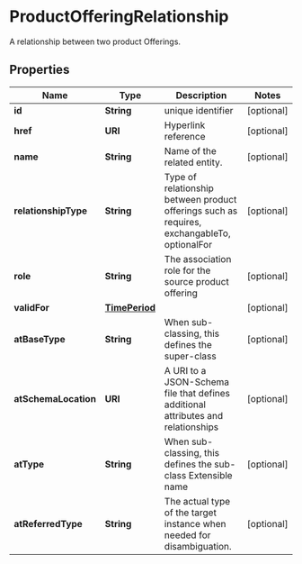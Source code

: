 

# ProductOfferingRelationship

A relationship between two product Offerings.
## Properties

Name | Type | Description | Notes
------------ | ------------- | ------------- | -------------
**id** | **String** | unique identifier |  [optional]
**href** | **URI** | Hyperlink reference |  [optional]
**name** | **String** | Name of the related entity. |  [optional]
**relationshipType** | **String** | Type of relationship between product offerings such as requires, exchangableTo, optionalFor |  [optional]
**role** | **String** | The association role for the source product offering |  [optional]
**validFor** | [**TimePeriod**](TimePeriod.md) |  |  [optional]
**atBaseType** | **String** | When sub-classing, this defines the super-class |  [optional]
**atSchemaLocation** | **URI** | A URI to a JSON-Schema file that defines additional attributes and relationships |  [optional]
**atType** | **String** | When sub-classing, this defines the sub-class Extensible name |  [optional]
**atReferredType** | **String** | The actual type of the target instance when needed for disambiguation. |  [optional]



